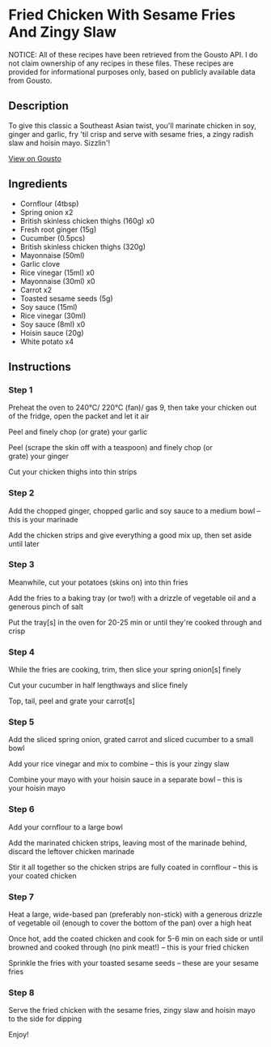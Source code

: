 # Fried Chicken With Sesame Fries And Zingy Slaw

NOTICE: All of these recipes have been retrieved from the Gousto API. I do not claim ownership of any recipes in these files. These recipes are provided for informational purposes only, based on publicly available data from Gousto.

## Description

To give this classic a Southeast Asian twist, you'll marinate chicken in soy, ginger and garlic, fry 'til crisp and serve with sesame fries, a zingy radish slaw and hoisin mayo. Sizzlin'!

[View on Gousto](https://www.gousto.co.uk/recipes/cookbook/fried-chicken-sesame-fries-zingy-slaw)

## Ingredients

- Cornflour (4tbsp)
- Spring onion x2
- British skinless chicken thighs (160g) x0
- Fresh root ginger (15g)
- Cucumber (0.5pcs)
- British skinless chicken thighs (320g)
- Mayonnaise (50ml)
- Garlic clove
- Rice vinegar (15ml) x0
- Mayonnaise (30ml) x0
- Carrot x2
- Toasted sesame seeds (5g)
- Soy sauce (15ml)
- Rice vinegar (30ml)
- Soy sauce (8ml) x0
- Hoisin sauce (20g)
- White potato x4

## Instructions


### Step 1

Preheat the oven to 240°C/ 220°C (fan)/ gas 9, then take your chicken out of the fridge, open the packet and let it air

Peel and finely chop (or grate) your garlic

Peel (scrape the skin off with a teaspoon) and finely chop (or grate) your ginger

Cut your chicken thighs into thin strips


### Step 2

Add the chopped ginger, chopped garlic and soy sauce to a medium bowl – this is your marinade

Add the chicken strips and give everything a good mix up, then set aside until later


### Step 3

Meanwhile, cut your potatoes (skins on) into thin fries

Add the fries to a baking tray (or two!) with a drizzle of vegetable oil and a generous pinch of salt

Put the tray[s] in the oven for 20-25 min or until they're cooked through and crisp


### Step 4

While the fries are cooking, trim, then slice your spring onion[s] finely

Cut your cucumber in half lengthways and slice finely

Top, tail, peel and grate your carrot[s]


### Step 5

Add the sliced spring onion, grated carrot and sliced cucumber to a small bowl

Add your rice vinegar and mix to combine – this is your zingy slaw

Combine your mayo with your hoisin sauce in a separate bowl – this is your hoisin mayo


### Step 6

Add your cornflour to a large bowl

Add the marinated chicken strips, leaving most of the marinade behind, discard the leftover chicken marinade

Stir it all together so the chicken strips are fully coated in cornflour – this is your coated chicken


### Step 7

Heat a large, wide-based pan (preferably non-stick) with a generous drizzle of vegetable oil (enough to cover the bottom of the pan) over a high heat

Once hot, add the coated chicken and cook for 5-6 min on each side or until browned and cooked through (no pink meat!) – this is your fried chicken

Sprinkle the fries with your toasted sesame seeds – these are your sesame fries

### Step 8

Serve the fried chicken with the sesame fries, zingy slaw and hoisin mayo to the side for dipping

Enjoy!

